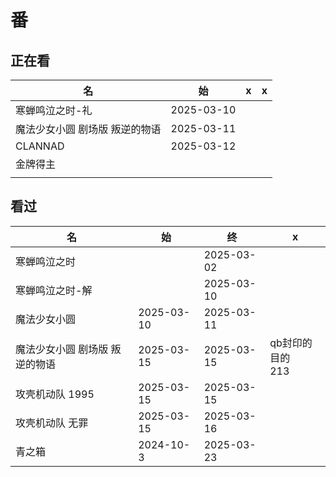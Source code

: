 # 番

## 正在看

| 名                             | 始         | x    | x    |
| ------------------------------ | ---------- | ---- | ---- |
| 寒蝉鸣泣之时-礼                | 2025-03-10 |      |      |
| 魔法少女小圆 剧场版 叛逆的物语 | 2025-03-11 |      |      |
| CLANNAD                        | 2025-03-12 |      |      |
| 金牌得主                       |            |      |      |
|                                |            |      |      |


## 看过

| 名              | 始   | 终         | x    |
| --------------- | ---- | ---------- | ---- |
| 寒蝉鸣泣之时 |  | 2025-03-02 |  |
| 寒蝉鸣泣之时-解 |      | 2025-03-10 |      |
| 魔法少女小圆    | 2025-03-10 | 2025-03-11 |      |
| 魔法少女小圆 剧场版 叛逆的物语 | 2025-03-15 | 2025-03-15 | qb封印的目的  <br/>213 |
| 攻壳机动队 1995 | 2025-03-15 | 2025-03-15 |  |
| 攻壳机动队 无罪 | 2025-03-15 | 2025-03-16 | |
| 青之箱 | 2024-10-3 | 2025-03-23 | |

